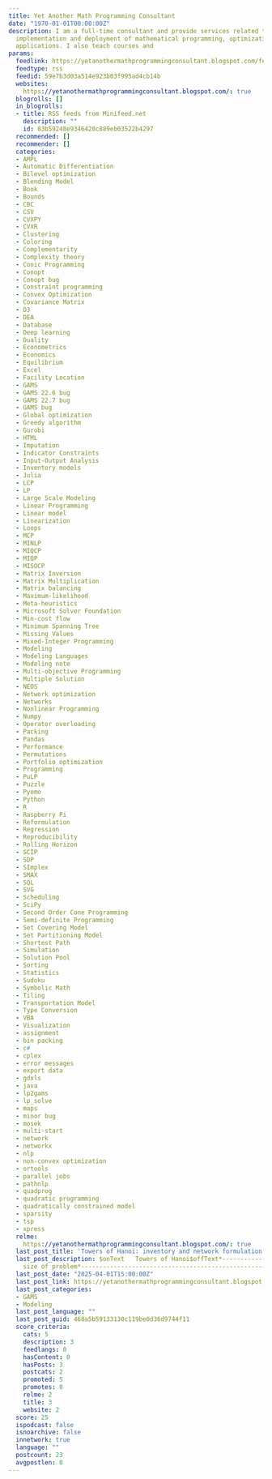 ```yaml
---
title: Yet Another Math Programming Consultant
date: "1970-01-01T00:00:00Z"
description: I am a full-time consultant and provide services related to the design,
  implementation and deployment of mathematical programming, optimization and data-science
  applications. I also teach courses and
params:
  feedlink: https://yetanothermathprogrammingconsultant.blogspot.com/feeds/posts/default?alt=rss
  feedtype: rss
  feedid: 59e7b3d03a514e923b03f995ad4cb14b
  websites:
    https://yetanothermathprogrammingconsultant.blogspot.com/: true
  blogrolls: []
  in_blogrolls:
  - title: RSS feeds from Minifeed.net
    description: ""
    id: 83b59248e9346428c889eb03522b4297
  recommended: []
  recommender: []
  categories:
  - AMPL
  - Automatic Differentiation
  - Bilevel optimization
  - Blending Model
  - Book
  - Bounds
  - CBC
  - CSV
  - CVXPY
  - CVXR
  - Clustering
  - Coloring
  - Complementarity
  - Complexity theory
  - Conic Programming
  - Conopt
  - Conopt bug
  - Constraint programming
  - Convex Optimization
  - Covariance Matrix
  - D3
  - DEA
  - Database
  - Deep learning
  - Duality
  - Econometrics
  - Economics
  - Equilibrium
  - Excel
  - Facility Location
  - GAMS
  - GAMS 22.6 bug
  - GAMS 22.7 bug
  - GAMS bug
  - Global optimization
  - Greedy algorithm
  - Gurobi
  - HTML
  - Imputation
  - Indicator Constraints
  - Input-Output Analysis
  - Inventory models
  - Julia
  - LCP
  - LP
  - Large Scale Modeling
  - Linear Programming
  - Linear model
  - Linearization
  - Loops
  - MCP
  - MINLP
  - MIQCP
  - MIQP
  - MISOCP
  - Matrix Inversion
  - Matrix Multiplication
  - Matrix balancing
  - Maximum-likelihood
  - Meta-heuristics
  - Microsoft Solver Foundation
  - Min-cost flow
  - Minimum Spanning Tree
  - Missing Values
  - Mixed-Integer Programming
  - Modeling
  - Modeling Languages
  - Modeling note
  - Multi-objective Programming
  - Multiple Solution
  - NEOS
  - Network optimization
  - Networks
  - Nonlinear Programming
  - Numpy
  - Operator overloading
  - Packing
  - Pandas
  - Performance
  - Permutations
  - Portfolio optimization
  - Programming
  - PuLP
  - Puzzle
  - Pyomo
  - Python
  - R
  - Raspberry Pi
  - Reformulation
  - Regression
  - Reproducibility
  - Rolling Horizon
  - SCIP
  - SDP
  - SImplex
  - SMAX
  - SQL
  - SVG
  - Scheduling
  - SciPy
  - Second Order Cone Programming
  - Semi-definite Programming
  - Set Covering Model
  - Set Partitioning Model
  - Shortest Path
  - Simulation
  - Solution Pool
  - Sorting
  - Statistics
  - Sudoku
  - Symbolic Math
  - Tiling
  - Transportation Model
  - Type Conversion
  - VBA
  - Visualization
  - assignment
  - bin packing
  - c#
  - cplex
  - error messages
  - export data
  - gdxls
  - java
  - lp2gams
  - lp_solve
  - maps
  - minor bug
  - mosek
  - multi-start
  - network
  - networkx
  - nlp
  - non-convex optimization
  - ortools
  - parallel jobs
  - pathnlp
  - quadprog
  - quadratic programming
  - quadratically constrained model
  - sparsity
  - tsp
  - xpress
  relme:
    https://yetanothermathprogrammingconsultant.blogspot.com/: true
  last_post_title: 'Towers of Hanoi: inventory and network formulation'
  last_post_description: $onText   Towers of Hanoi$offText*-----------------------------------------------------------------------------------*
    size of problem*----------------------------------------------------------------
  last_post_date: "2025-04-01T15:00:00Z"
  last_post_link: https://yetanothermathprogrammingconsultant.blogspot.com/2025/04/towers-of-hanoi-inventory-and-network.html
  last_post_categories:
  - GAMS
  - Modeling
  last_post_language: ""
  last_post_guid: 468a5b59133130c119be0d36d9744f11
  score_criteria:
    cats: 5
    description: 3
    feedlangs: 0
    hasContent: 0
    hasPosts: 3
    postcats: 2
    promoted: 5
    promotes: 0
    relme: 2
    title: 3
    website: 2
  score: 25
  ispodcast: false
  isnoarchive: false
  innetwork: true
  language: ""
  postcount: 23
  avgpostlen: 0
---
```

